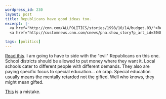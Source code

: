 ```yaml
--- 
wordpress_id: 230
layout: post
title: Republicans have good ideas too.
excerpt: |-
  <a href="http://cnn.com/ALLPOLITICS/stories/1998/10/14/budget.03/">Read this</a>.  I am going to have to side with the "evil" Republicans on this one.  School districts should be allowed to put money where they want it.  Local schools cater to different people with different demands.  They also are paying specific focus to special education... oh crap.  Special education usually means the mentally retarded not the gifted.  Well who knows, they might mean gifted.<p>
  <a href="http://customnews.cnn.com/cnews/pna.show_story?p_art_id=3040484&p_section_name=&p_art_type=763693&p_subcat=Development&p_category=Internet">This</a> is a mistake.

tags: [politics]
---
```


<a href="http://cnn.com/ALLPOLITICS/stories/1998/10/14/budget.03/">Read this</a>.  I am going to have to side with the "evil" Republicans on this one.  School districts should be allowed to put money where they want it.  Local schools cater to different people with different demands.  They also are paying specific focus to special education... oh crap.  Special education usually means the mentally retarded not the gifted.  Well who knows, they might mean gifted.<p>
<a href="http://customnews.cnn.com/cnews/pna.show_story?p_art_id=3040484&p_section_name=&p_art_type=763693&p_subcat=Development&p_category=Internet">This</a> is a mistake.
